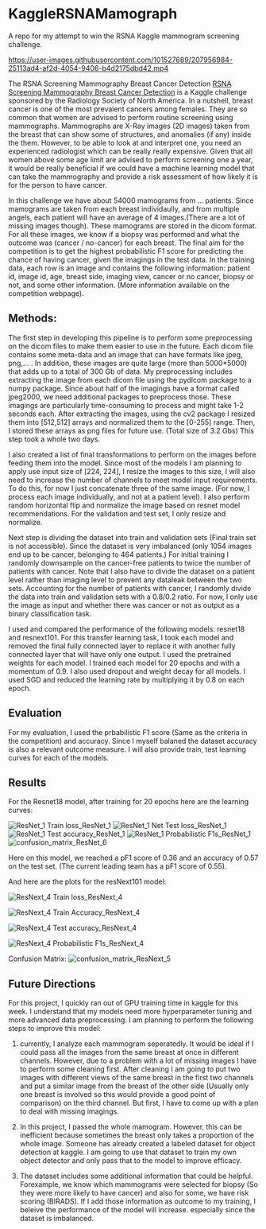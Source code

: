 # KaggleRSNAMamograph
A repo for my attempt to win the RSNA Kaggle mammogram screening challenge.



https://user-images.githubusercontent.com/101527689/207956984-25113ad4-af2d-4054-9406-b4d2175dbd42.mp4



The RSNA Screening Mammography Breast Cancer Detection <a href = "https://www.kaggle.com/competitions/rsna-breast-cancer-detection/">RSNA Screening Mammography Breast Cancer Detection</a> is a Kaggle challenge sponsored by the Radiology Society of North America. In a nutshell, breast cancer is one of the most prevalent cancers among females. They are so common that women are  advised to perform routine screening using mammographs. Mammographs are X-Ray images (2D images) taken from the breast that can show some of structures, and anomalies (if any) inside the them. However, to be able to look at and interpret one, you need an experienced radiologist which can be really really expensive. Given that all women above some age limit are advised to perform screening one a year, it would be really beneficial if we could have a machine learning model that can take the mammography and provide a risk assessment of how likely it is for the person to have cancer.

In this challenge we have about 54000 mamograms from ... patients. Since mamograms are taken from each breast individaully, and from multiple angels, each patient will have an average of 4 images.(There are a lot of missing images though). These mamograms are stored in the dicom format. For all these images, we know if a biopsy was performed and what the outcome was (cancer / no-cancer) for each breast. The final aim for the competition is to get the highest probabilistic F1 score for predicting the chance of having cancer, given the imagings in the test data. In the training data, each row is an image and contains the following information: patient id, image id, age, breast side, imaging view, cancer or no cancer, biopsy or not, and some other information. (More information available on the competition webpage).

<h2> Methods: </h2>

The first step in developing this pipeline is to perform some preprocessing on the dicom files to make them easier to use in the future. Each dicom file contains some meta-data and an image that can have formats like jpeg, png,... . In addition, these images are quite large (more than 5000*5000) that adds up to a total of 300 Gb of data. My preprocessing includes extracting the image from each dicom file using the pydicom package to a numpy package. Since about half of the imagings have a format called jpeg2000, we need additional packages to preprocess those. These imagings are particularly time-consuming to process and might take 1-2 seconds each. After extracting the images, using the cv2 package I resized them into [512,512] arrays and normalized them to the [0-255] range. Then, I stored these arrays as png files for future use. (Total size of 3.2 Gbs) This step took a whole two days.

I also created a list of final transformations to perform on the images before feeding them into the model. Since most of the models I am planning to apply use input size of [224, 224], I resize the images to this size, I will also need to increase the number of channels to meet model input requirements. To do this, for now I just concatenate three of the same image. (For now, I process each image individually, and not at a patient level). I also perform random horizontal flip and normalize the image based on resnet model recommendations. For the validation and test set, I only resize and normalize.

Next step is dividing the dataset into train and validation sets (Final train set is not accessible). Since the dataset is very imbalanced (only 1054 images end up to be cancer, belonging to 464 patients.) For initial training I randomly downsample on the cancer-free patients to twice the number of patients with cancer. Note that I also have to divide the dataset on a patient level rather than imaging level to prevent any dataleak between the two sets. Accounting for the number of patients with cancer, I randomly divide the data into train and validation sets with a 0.8/0.2 ratio. For now, I only use the image as input and whether there was cancer or not as output as a binary classification task.

I used and compared the performance of the following models: resnet18 and resnext101. For this transfer learning task, I took each model and removed the final fully connected layer to replace it with another fully connected layer that will have only one output. I used the pretrained weights for each model. I trained each model for 20 epochs and with a momentum of 0.9. I also used dropout and weight decay for all models. I used SGD and reduced the learning rate by multiplying it by 0.8 on each epoch.

<h2> Evaluation </h2>

For my evaluation, I used the prbabilistic F1 score (Same as the criteria in the competition) and accuracy. Since I myself balaned the dataset accuracy is also a relevant outcome measure. I will also provide train, test learning curves for each of the models.


<h2> Results</h2>

For the Resnet18 model, after training for 20 epochs here are the learning curves:

![ResNet_1  Train loss_ResNet_1](https://user-images.githubusercontent.com/101527689/207950457-52f9cf3b-3f2e-4ba5-ad52-c28c6bbae093.png)
![ResNet_1 Net  Test loss_ResNet_1](https://user-images.githubusercontent.com/101527689/207950479-be86f83f-8813-47aa-a027-a34d306456a6.png)
![ResNet_1 Test accuracy_ResNet_1](https://user-images.githubusercontent.com/101527689/207950500-e806b15a-e7c8-407b-92d9-f3f64e959d00.png)
![ResNet_1 Probabilistic F1s_ResNet_1](https://user-images.githubusercontent.com/101527689/207950561-65f9e2f7-0129-472c-98ca-4a9c1f761b56.png)
![confusion_matrix_ResNet_6](https://user-images.githubusercontent.com/101527689/207948878-65f98fc9-0921-445d-9274-6ece202d4641.png)

Here on this model, we reached a pF1 score of 0.36 and an accuracy of 0.57 on the test set. (The current leading team has a pF1 score of 0.55).

And here are the plots for the resNext101 model:

![ResNext_4  Train loss_ResNext_4](https://user-images.githubusercontent.com/101527689/207948236-5fff66ba-3d3b-4de6-8c50-fcd12ca9da20.png)

![ResNext_4  Train Accuracy_ResNext_4](https://user-images.githubusercontent.com/101527689/207948204-abf28e90-20df-4470-bf2a-b7ba81d148da.png)

![ResNext_4 Test accuracy_ResNext_4](https://user-images.githubusercontent.com/101527689/207948287-8ce7d359-4a70-4175-8dfb-395a5cd4d984.png)

![ResNext_4 Probabilistic F1s_ResNext_4](https://user-images.githubusercontent.com/101527689/207948315-52833c7e-8a36-458c-b8bf-eb2f99ebbbb9.png)

Confusion Matrix:
![confusion_matrix_ResNext_5](https://user-images.githubusercontent.com/101527689/207950620-d01bef17-6d27-4ebc-90e8-204eaf713ca6.png)



<h2> Future Directions </h2>

For this project, I quickly ran out of GPU training time in kaggle for this week. I understand that my models need more hyperparameter tuning and more advanced data preprocessing. I am planning to perform the following steps to improve this model:

1. currently, I analyze each mammogram seperatedly. It would be ideal if I could pass all the images from the same breast at once in different channels. However, due to a problem with a lot of missing images I have to perform some cleaning first. After cleaning I am going to put two images with different views of the same breast in the first two channels and put a similar image from the breast of the other side (Usually only one breast is involved so this would provide a good point of comparison) on the third channel. But first, I have to come up with a plan to deal with missing imagings.

2. In this project, I passed the whole mamogram. However, this can be inefficient because sometimes the breast only takes a proportion of the whole image. Someone has already created a labeled dataset for object detection at kaggle. I am going to use that dataset to train my own object detector and only pass that to the model to improve efficacy.

3. The dataset includes some additional information that could be helpful. Forexample, we know which mammograms were selected for biopsy (So they were more likely to have cancer) and also for some, we have risk scoring (BIRADS). If I add those information as outcome to my training, I beleive the performance of the model will increase. especially since the dataset is imbalanced.


